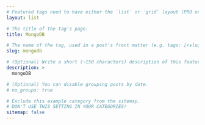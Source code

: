 ```yaml
---
# Featured tags need to have either the `list` or `grid` layout (PRO only).
layout: list

# The title of the tag's page.
title: MongoDB

# The name of the tag, used in a post's front matter (e.g. tags: [<slug>]).
slug: mongodb

# (Optional) Write a short (~150 characters) description of this featured tag.
description: >
  mongoDB

# (Optional) You can disable grouping posts by date.
# no_groups: true

# Exclude this example category from the sitemap.
# DON'T USE THIS SETTING IN YOUR CATEGORIES!
sitemap: false
---
```

